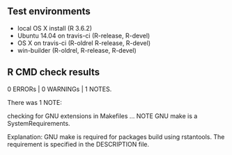 ## Test environments

* local OS X install (R 3.6.2)
* Ubuntu 14.04 on travis-ci (R-release, R-devel)
* OS X on travis-ci (R-oldrel R-release, R-devel)
* win-builder (R-oldrel,  R-release, R-devel)

## R CMD check results

0 ERRORs | 0 WARNINGs | 1 NOTES.

There was 1 NOTE:

checking for GNU extensions in Makefiles ... 
NOTE GNU make is a SystemRequirements.

Explanation: GNU make is required for packages build using rstantools. The requirement is specified in the DESCRIPTION file.
